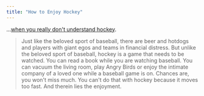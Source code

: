 ```yaml
---
title: "How to Enjoy Hockey"
---
```

<p>...<a href="https://americanmccarver.com/2011/11/how-to-enjoy-hockey-when-you-really-dont-understand-hockey/">when you really don't understand hockey</a>.</p>
<blockquote><p>Just like the beloved sport of baseball, there are beer and hotdogs and players with giant egos and teams in financial distress. But unlike the beloved sport of baseball, hockey is a game that needs to be watched. You can read a book while you are watching baseball. You can vacuum the living room, play Angry Birds or enjoy the intimate company of a loved one while a baseball game is on. Chances are, you won't miss much. You can't do that with hockey because it moves too fast. And therein lies the enjoyment.</p></blockquote>

